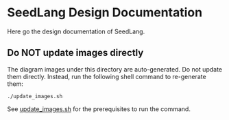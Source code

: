 # SeedLang Design Documentation

Here go the design documentation of SeedLang.

## Do NOT update images directly

The diagram images under this directory are auto-generated. Do not update them
directly. Instead, run the following shell command to re-generate them:

```shell
./update_images.sh
```

See [update_images.sh](./update_images.sh) for the prerequisites to run the
command.
